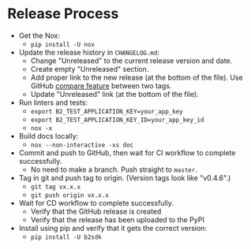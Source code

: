 # Release Process

- Get the Nox:
  - `pip install -U nox`
- Update the release history in `CHANGELOG.md`:
  - Change "Unreleased" to the current release version and date.
  - Create empty "Unreleased" section.
  - Add proper link to the new release (at the bottom of the file). Use GitHub [compare feature](https://docs.github.com/en/free-pro-team@latest/github/committing-changes-to-your-project/comparing-commits#comparing-tags) between two tags.
  - Update "Unreleased" link (at the bottom of the file).
- Run linters and tests:
  - `export B2_TEST_APPLICATION_KEY=your_app_key`
  - `export B2_TEST_APPLICATION_KEY_ID=your_app_key_id`
  - `nox -x`
- Build docs locally:
  - `nox --non-interactive -xs doc`
- Commit and push to GitHub, then wait for CI workflow to complete successfully.
  - No need to make a branch. Push straight to `master`.
- Tag in git and push tag to origin.  (Version tags look like "v0.4.6".)
  - `git tag vx.x.x`
  - `git push origin vx.x.x`
- Wait for CD workflow to complete successfully.
  - Verify that the GitHub release is created
  - Verify that the release has been uploaded to the PyPI
- Install using pip and verify that it gets the correct version:
  - `pip install -U b2sdk`
